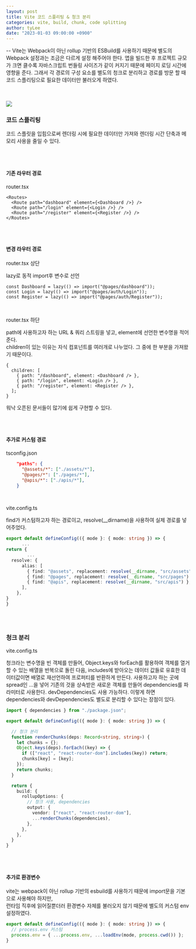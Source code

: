 ```yaml
---
layout: post
title: Vite 코드 스플리팅 & 청크 분리
categories: vite, build, chunk, code splitting
author: tyLee
date: "2023-01-03 09:00:00 +0900"
---
```


-- Vite는 Webpack이 아닌 rollup 기반의 ESBuild를 사용하기 때문에 별도의 Webpack 설정과는 조금은 다르게 설정 해주어야 한다. 앱을 빌드한 후 프로젝트 규모가 크면 클수록 자바스크립트 번들링 사이즈가 같이 커지기 때문에 페이지 로딩 시간에 영향을 준다. 그래서 각 경로의 구성 요소를 별도의 청크로 분리하고 경로를 방문 할 때 코드 스플리팅으로 필요한 데이터만 불러오게 하였다.

<br>
<br>

<img src="{{'/assets/img/vite/vite_logo2.png' | relative_url}}" style="margin: 0 auto;">

<br>

### 코드 스플리팅

코드 스플릿을 입힘으로써 렌더링 시에 필요한 데이터만 가져와 렌더링 시간 단축과 메모리 사용을 줄일 수 있다.

<br>
<br>

#### 기존 라우터 경로

router.tsx

```tsx
<Routes>
  <Route path="dashboard" element={<Dashboard />} />
  <Route path="/login" element={<Login />} />
  <Route path="/register" element={<Register />} />
</Routes>
```

<br>
<br>

#### 변경 라우터 경로

router.tsx 상단

lazy로 동적 import후 변수로 선언

```tsx
const Dashboard = lazy(() => import("@pages/dashboard"));
const Login = lazy(() => import("@pages/auth/Login"));
const Register = lazy(() => import("@pages/auth/Register"));
```

<br>

router.tsx 하단

path에 사용하고자 하는 URL & 쿼리 스트링을 넣고, element에 선언한 변수명을 적어준다.  
children이 있는 이유는 자식 컴포넌트를 여러개로 나누었다. 그 중에 한 부분을 가져왔기 때문이다.

```tsx
{
  children: [
    { path: "/dashboard", element: <Dashboard /> },
    { path: "/login", element: <Login /> },
    { path: "/register", element: <Register /> },
  ];
}
```

워낙 오픈된 문서들이 많기에 쉽게 구현할 수 있다.

<br>
<br>

#### 추가로 커스텀 경로

tsconfig.json

```json
    "paths": {
      "@assets/*": ["./assets/*"],
      "@pages/*": ["./pages/*"],
      "@apis/*": ["./apis/*"],
    }
```

<br>

vite.config.ts

find가 커스텀하고자 하는 경로이고, resolve(\_\_dirname)을 사용하여 실제 경로를 넣어주었다.

```ts
export default defineConfig(({ mode }: { mode: string }) => {
      ...
return {
        ...
  resolve: {
      alias: [
        { find: "@assets", replacement: resolve(__dirname, "src/assets") },
        { find: "@pages", replacement: resolve(__dirname, "src/pages") },
        { find: "@apis", replacement: resolve(__dirname, "src/apis") },
      ],
    },
}
}
```

<br>
<br>

### 청크 분리

vite.config.ts

청크라는 변수명을 빈 객체를 만들어, Object.keys와 forEach를 활용하여 객체를 열거 할 수 있는 배열을 반복으로 돌린 다음, includes에 받아오는 데이터 값들로 유효한 데이터값이면 배열로 재선언하여 프로퍼티를 반환하게 만든다. 사용하고자 하는 곳에 spread인 ...을 넣어 기존의 것을 상속받은 새로운 객체를 만들어 dependencies를 파라미터로 사용한다. devDependencies도 사용 가능하다. 이렇게 하면 dependencies와 devDependencies도 별도로 분리할 수 있다는 장점이 있다.

```ts
import { dependencies } from "./package.json";

export default defineConfig(({ mode }: { mode: string }) => {

  // 청크 분리
  function renderChunks(deps: Record<string, string>) {
    let chunks = {};
    Object.keys(deps).forEach((key) => {
      if (["react", "react-router-dom"].includes(key)) return;
      chunks[key] = [key];
    });
    return chunks;
  }

  return {
    build: {
      rollupOptions: {
        // 청크 사용, dependencies
        output: {
          vendor: ["react", "react-router-dom"],
          ...renderChunks(dependencies),
        },
      },
    },
  }
}
```

<br>
<br>

#### 추가로 환경변수

vite는 webpack이 아닌 rollup 기반의 esbuild를 사용하기 때문에 import문을 기본으로 사용해야 하지만,  
런타임 직후에 읽어질뿐더러 환경변수 자체를 불러오지 않기 때문에 별도의 커스텀 env 설정하였다.

```ts
export default defineConfig(({ mode }: { mode: string }) => {
  // process.env 커스텀
  process.env = { ...process.env, ...loadEnv(mode, process.cwd()) };
}
```

<br>
<br>
